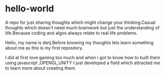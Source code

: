 # hello-world
A repo for just sharing thoughts which might change your thinking.Casual thoughts which doesn't need much brainwork but just the understanding of life.Because coding and algos always relate to real life problems.

Hello, my name is dwij.Before knowing my thoughts lets learn something about me as this is my first repository.
 
 I did at first love gaming too much and when i got to know how to built them using javascript ,OPENGL,UNITY I just developed a field which attracted me to learn more about creating them.
